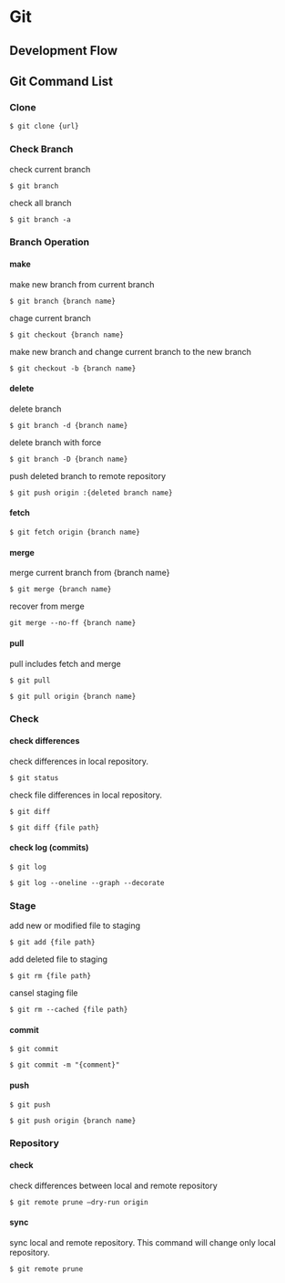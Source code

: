 # Git

## Development Flow

## Git Command List

### Clone
```
$ git clone {url}
```
### Check Branch
check current branch
```
$ git branch
```
check all branch
```
$ git branch -a
```

### Branch Operation
#### make
make new branch from current branch
```
$ git branch {branch name}
```
chage current branch
```
$ git checkout {branch name}
```
make new branch and change current branch to the new branch
```
$ git checkout -b {branch name}
```
#### delete
delete branch
```
$ git branch -d {branch name}
```
delete branch with force
```
$ git branch -D {branch name}
```
push deleted branch to remote repository
```
$ git push origin :{deleted branch name}
```
#### fetch
```
$ git fetch origin {branch name}
```
#### merge
merge current branch from {branch name}
```
$ git merge {branch name}
```
recover from merge
```
git merge --no-ff {branch name}
```
#### pull
pull includes fetch and merge
```
$ git pull
```

```
$ git pull origin {branch name}
```
### Check
#### check differences
check differences in local repository.
```
$ git status
```

check file differences in local repository.

```
$ git diff
```
```
$ git diff {file path}
```

#### check log (commits)
```
$ git log
```
```
$ git log --oneline --graph --decorate
```

### Stage
add new or modified file to staging
```
$ git add {file path}
```
add deleted file to staging
```
$ git rm {file path}
```
cansel staging file
```
$ git rm --cached {file path}
```

#### commit
```
$ git commit
```
```
$ git commit -m "{comment}"
```


#### push

```
$ git push
```

```
$ git push origin {branch name}
```

### Repository
#### check
check differences between local and remote repository
```
$ git remote prune —dry-run origin
```
#### sync
sync local and remote repository. This command will change only local repository.
```
$ git remote prune
```
